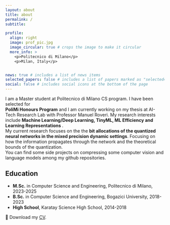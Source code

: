 ```yaml
---
layout: about
title: about
permalink: /
subtitle:

profile:
  align: right
  image: prof_pic.jpg
  image_circular: true # crops the image to make it circular
  more_info: >
    <p>Politecnico di Milano</p>
    <p>Milan, Italy</p>


news: true # includes a list of news items
selected_papers: false # includes a list of papers marked as "selected={true}"
social: false # includes social icons at the bottom of the page
---
```


I am a Master student at Politecnico di Milano CS program. I have been selected for <br>
<b>PoliMi Honours Program</b> and I am currently working on my thesis at AI-Tech Research Lab with Professor Manuel Roveri.
My research interests include <b> Machine Learning/Deep Learning, TinyML, ML Efficiency and Learning Representations </b>. <br>
My current research focuses on the the <b>bit allocations of the quantized neural networks in the mixed precision dynamic settings</b>. Focusing on how the information propagates through the network and the theoretical bounds of the quantization.<br>
You can find some side projects on compressing some computer vision and language models among my github repositories.

## Education
* <b>M.Sc.</b> in Computer Science and Engineering, Politecnico di Milano, 2023-2025
* <b>B.Sc.</b> in Computer Science and Engineering, Bogazici University, 2018-2023
* <b>High School</b>, Karatay Science High School, 2014-2018

:page_with_curl: Download my [CV](file:///Users/emreakbulut/Downloads/Academic_CV_Template%20(1).pdf).
